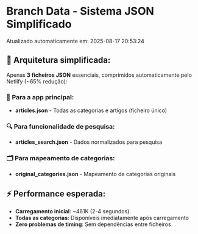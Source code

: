 # Branch Data - Sistema JSON Simplificado
Atualizado automaticamente em: 2025-08-17 20:53:24

## 🎯 Arquitetura simplificada:
Apenas **3 ficheiros JSON** essenciais, comprimidos automaticamente pelo Netlify (~65% redução):

### 📱 Para a app principal:
- **articles.json** - Todas as categorias e artigos (ficheiro único)

### 🔍 Para funcionalidade de pesquisa:
- **articles_search.json** - Dados normalizados para pesquisa

### 🗂️ Para mapeamento de categorias:
- **original_categories.json** - Mapeamento de categorias originais

## ⚡ Performance esperada:
- **Carregamento inicial**: ~461K (2-4 segundos)
- **Todas as categorias**: Disponíveis imediatamente após carregamento
- **Zero problemas de timing**: Sem dependências entre ficheiros
